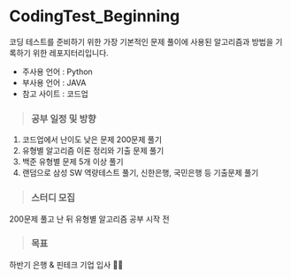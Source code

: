 # CodingTest_Beginning
코딩 테스트를 준비하기 위한 가장 기본적인 문제 풀이에 사용된 알고리즘과 방법을 기록하기 위한 레포지터리입니다.   

* 주사용 언어 : Python
* 부사용 언어 : JAVA
* 참고 사이트 : 코드업         


> ### 공부 일정 및 방향
1. 코드업에서 난이도 낮은 문제 200문제 풀기
2. 유형별 알고리즘 이론 정리와 기출 문제 풀기
3. 백준 유형별 문제 5개 이상 풀기
4. 랜덤으로 삼성 SW 역량테스트 풀기, 신한은행, 국민은행 등 기출문제 풀기         




> ### 스터디 모집 
200문제 풀고 난 뒤 유형별 알고리즘 공부 시작 전         




> ### 목표
하반기 은행 & 핀테크 기업 입사 👧🏻




